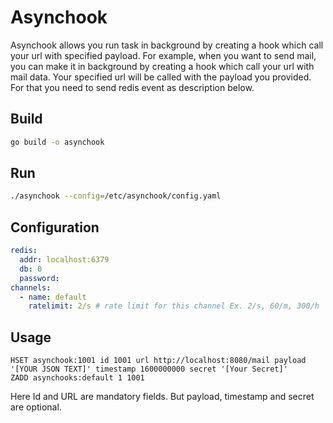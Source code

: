 # Asynchook
Asynchook allows you run task in background by creating a hook which call your url with specified payload. For example, when you want to send mail, you can make it in background by creating a hook which call your url with mail data. Your specified url will be called with the payload you provided. For that you need to send redis event as description below.

## Build
```bash
go build -o asynchook
```

## Run
```bash
./asynchook --config=/etc/asynchook/config.yaml
```

## Configuration
```yaml
redis:
  addr: localhost:6379
  db: 0
  password:
channels:
  - name: default
    ratelimit: 2/s # rate limit for this channel Ex. 2/s, 60/m, 300/h
```

## Usage
```redis
HSET asynchook:1001 id 1001 url http://localhost:8080/mail payload '[YOUR JSON TEXT]' timestamp 1600000000 secret '[Your Secret]'
ZADD asynchooks:default 1 1001
```
Here Id and URL are mandatory fields. But payload, timestamp and secret are optional.